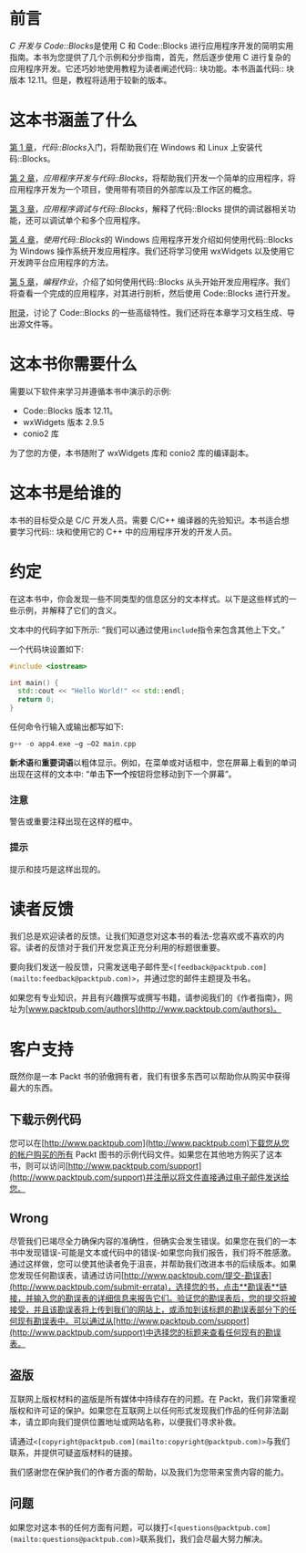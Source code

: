 # 前言

*C 开发与 Code::Blocks*是使用 C 和 Code::Blocks 进行应用程序开发的简明实用指南。本书为您提供了几个示例和分步指南，首先，然后逐步使用 C 进行复杂的应用程序开发。它还巧妙地使用教程为读者阐述代码:: 块功能。本书涵盖代码:: 块版本 12.11。但是，教程将适用于较新的版本。

# 这本书涵盖了什么

[第 1 章](1.html "Chapter 1. Getting Started with Code::Blocks")，*代码::Blocks*入门，将帮助我们在 Windows 和 Linux 上安装代码::Blocks。

[第 2 章](2.html "Chapter 2. App Development with Code::Blocks")，*应用程序开发与代码::Blocks*，将帮助我们开发一个简单的应用程序，将应用程序开发为一个项目，使用带有项目的外部库以及工作区的概念。

[第 3 章](3.html "Chapter 3. App Debugging with Code::Blocks")，*应用程序调试与代码::Blocks*，解释了代码::Blocks 提供的调试器相关功能，还可以调试单个和多个应用程序。

[第 4 章](4.html "Chapter 4. Windows App Development with Code::Blocks")，*使用代码::Blocks*的 Windows 应用程序开发介绍如何使用代码::Blocks 为 Windows 操作系统开发应用程序。我们还将学习使用 wxWidgets 以及使用它开发跨平台应用程序的方法。

[第 5 章](5.html "Chapter 5. Programming Assignment")，*编程作业*，介绍了如何使用代码::Blocks 从头开始开发应用程序。我们将查看一个完成的应用程序，对其进行剖析，然后使用 Code::Blocks 进行开发。

[附录](6.html "Appendix A. Appendix")，讨论了 Code::Blocks 的一些高级特性。我们还将在本章学习文档生成、导出源文件等。

# 这本书你需要什么

需要以下软件来学习并遵循本书中演示的示例:

*   Code::Blocks 版本 12.11。
*   wxWidgets 版本 2.9.5
*   conio2 库

为了您的方便，本书随附了 wxWidgets 库和 conio2 库的编译副本。

# 这本书是给谁的

本书的目标受众是 C/C 开发人员。需要 C/C++ 编译器的先验知识。本书适合想要学习代码:: 块和使用它的 C++ 中的应用程序开发的开发人员。

# 约定

在这本书中，你会发现一些不同类型的信息区分的文本样式。以下是这些样式的一些示例，并解释了它们的含义。

文本中的代码字如下所示: “我们可以通过使用`include`指令来包含其他上下文。”

一个代码块设置如下:

```cpp
#include <iostream>

int main() {
  std::cout << "Hello World!" << std::endl;
  return 0;
}
```

任何命令行输入或输出都写如下:

```cpp
g++ -o app4.exe –g –O2 main.cpp

```

**新术语**和**重要词语**以粗体显示。例如，在菜单或对话框中，您在屏幕上看到的单词出现在这样的文本中: “单击**下一个**按钮将您移动到下一个屏幕”。

### 注意

警告或重要注释出现在这样的框中。

### 提示

提示和技巧是这样出现的。

# 读者反馈

我们总是欢迎读者的反馈。让我们知道您对这本书的看法-您喜欢或不喜欢的内容。读者的反馈对于我们开发您真正充分利用的标题很重要。

要向我们发送一般反馈，只需发送电子邮件至`<[feedback@packtpub.com](mailto:feedback@packtpub.com)>`，并通过您的邮件主题提及书名。

如果您有专业知识，并且有兴趣撰写或撰写书籍，请参阅我们的《作者指南》，网址为[www.packtpub.com/authors](http://www.packtpub.com/authors)。

# 客户支持

既然你是一本 Packt 书的骄傲拥有者，我们有很多东西可以帮助你从购买中获得最大的东西。

## 下载示例代码

您可以在[http://www.packtpub.com](http://www.packtpub.com)下载您从您的帐户购买的所有 Packt 图书的示例代码文件。如果您在其他地方购买了这本书，则可以访问[http://www.packtpub.com/support](http://www.packtpub.com/support)并注册以将文件直接通过电子邮件发送给您。

## Wrong

尽管我们已竭尽全力确保内容的准确性，但确实会发生错误。如果您在我们的一本书中发现错误-可能是文本或代码中的错误-如果您向我们报告，我们将不胜感激。通过这样做，您可以使其他读者免于沮丧，并帮助我们改进本书的后续版本。如果您发现任何勘误表，请通过访问[http://www.packtpub.com/提交-勘误表](http://www.packtpub.com/submit-errata)，选择您的书，点击**勘误表**链接，并输入您的勘误表的详细信息来报告它们。验证您的勘误表后，您的提交将被接受，并且该勘误表将上传到我们的网站上，或添加到该标题的勘误表部分下的任何现有勘误表中。可以通过从[http://www.packtpub.com/support](http://www.packtpub.com/support)中选择您的标题来查看任何现有的勘误表。

## 盗版

互联网上版权材料的盗版是所有媒体中持续存在的问题。在 Packt，我们非常重视版权和许可证的保护。如果您在互联网上以任何形式发现我们作品的任何非法副本，请立即向我们提供位置地址或网站名称，以便我们寻求补救。

请通过`<[copyright@packtpub.com](mailto:copyright@packtpub.com)>`与我们联系，并提供可疑盗版材料的链接。

我们感谢您在保护我们的作者方面的帮助，以及我们为您带来宝贵内容的能力。

## 问题

如果您对这本书的任何方面有问题，可以拨打`<[questions@packtpub.com](mailto:questions@packtpub.com)>`联系我们，我们会尽最大努力解决。
